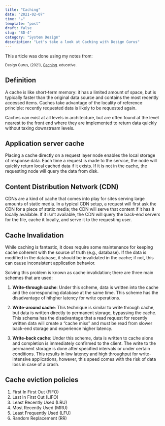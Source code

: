 ```yaml
---
title: "Caching"
date: "2021-02-07"
time: "☕️"
template: "post"
draft: false
slug: "SD-4"
category: "System Design"
description: "Let's take a look at Caching with Design Gurus"
---
```


This article was done using my notes from:

<sub>Design Gurus, (2021), [Caching](https://www.educative.io/courses/grokking-the-system-design-interview/3j6NnJrpp5p). educative.</sub></br>

## Definition

A cache is like short-term memory: it has a limited amount of space, but is typically faster than the original data source and contains the most recently accessed items. Caches take advantage of the locality of reference principle: recently requested data is likely to be requested again. 

Caches can exist at all levels in architecture, but are often found at the level nearest to the front end where they are implemented to return data quickly without taxing downstream levels.

## Application server cache

Placing a cache directly on a request layer node enables the local storage of response data. Each time a request is made to the service, the node will quickly return local cached data if it exists. If it is not in the cache, the requesting node will query the data from disk.

## Content Distribution Network (CDN)

CDNs are a kind of cache that comes into play for sites serving large amounts of static media. In a typical CDN setup, a request will first ask the CDN for a piece of static media; the CDN will serve that content if it has it locally available. If it isn’t available, the CDN will query the back-end servers for the file, cache it locally, and serve it to the requesting user.

## Cache Invalidation

While caching is fantastic, it does require some maintenance for keeping cache coherent with the source of truth (e.g., database). If the data is modified in the database, it should be invalidated in the cache; if not, this can cause inconsistent application behavior. 

Solving this problem is known as cache invalidation; there are three main schemes that are used:

1. **Write-through cache**: Under this scheme, data is written into the cache and the corresponding database at the same time. This scheme has the disadvantage of hihgher latency for write operations.

2. **Write-around cache**: This technique is similar to write through cache, but data is written directly to permanent storage, bypassing the cache. This schema has the disadvantage that a read request for recently written data will create a “cache miss” and must be read from slower back-end storage and experience higher latency.

3. **Write-back cache**: Under this scheme, data is written to cache alone and completion is immediately confirmed to the client. The write to the permanent storage is done after specified intervals or under certain conditions. This results in low latency and high throughput for write-intensive applications, however, this speed comes with the risk of data loss in case of a crash.

## Cache eviction policies

1. First In First Out (FIFO)
2. Last In First Out (LIFO)
3. Least Recently Used (LRU)
4. Most Recently Used (MRU)
5. Least Frequently Used (LFU)
6. Random Replacement (RR)


